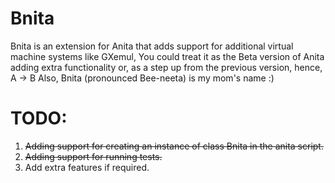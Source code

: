 # Bnita
Bnita is an extension for Anita that adds support for additional virtual machine systems like GXemul,
You could treat it as the Beta version of Anita adding extra functionality
or, as a step up from the previous version, hence, A -> B
Also, Bnita (pronounced Bee-neeta) is my mom's name :)

# TODO:
1. <del>Adding support for creating an instance of class Bnita in the anita script.</del>
2. <del>Adding support for running tests.</del>
3. Add extra features if required.
